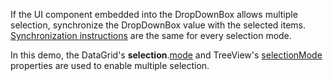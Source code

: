 If the UI component embedded into the DropDownBox allows multiple selection, synchronize the DropDownBox value with the selected items. [Synchronization instructions](/Demos/WidgetsGallery/Demo/DropDownBox/SingleSelection/React/Light/) are the same for every selection mode.

In this demo, the DataGrid's **selection**.[mode](/Documentation/ApiReference/UI_Widgets/dxDataGrid/Configuration/selection/#mode) and TreeView's [selectionMode](/Documentation/ApiReference/UI_Widgets/dxTreeView/Configuration/#selectionMode) properties are used to enable multiple selection.